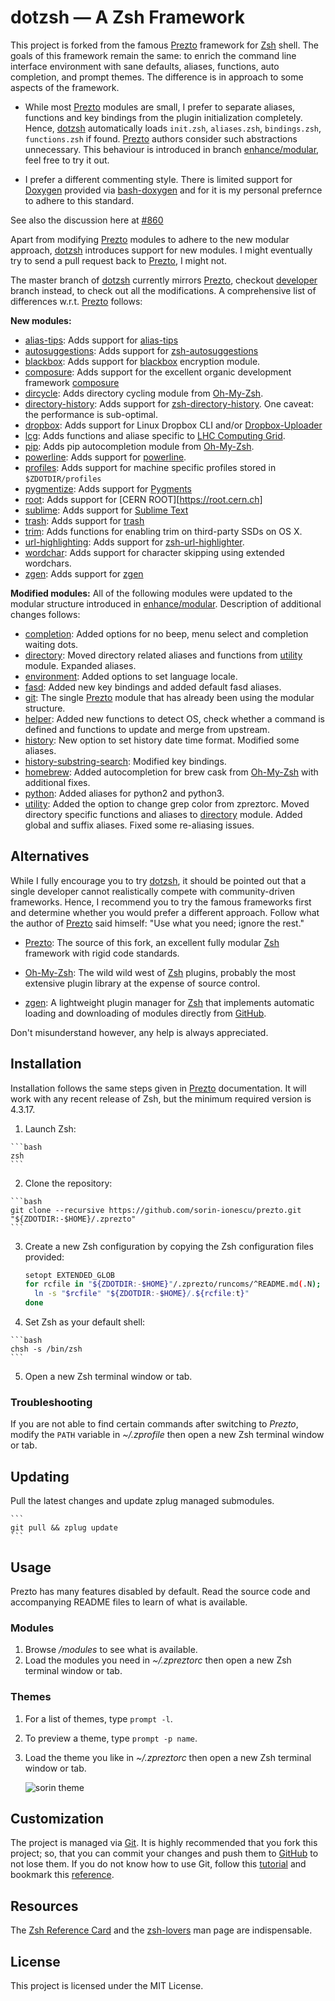 dotzsh — A Zsh Framework
========================

This project is forked from the famous [Prezto][2] framework for [Zsh][1] shell.
The goals of this framework remain the same: to enrich the command line interface environment with sane defaults, aliases, functions, auto completion, and prompt themes.
The difference is in approach to some aspects of the framework.

- While most [Prezto][2] modules are small, I prefer to separate aliases, functions and key bindings from the plugin initialization completely. Hence, [dotzsh][5] automatically loads `init.zsh`, `aliases.zsh`, `bindings.zsh`, `functions.zsh` if found. [Prezto][2] authors consider such abstractions unnecessary. This behaviour is introduced in branch [enhance/modular][7], feel free to try it out.

- I prefer a different commenting style. There is limited support for [Doxygen][8] provided via [bash-doxygen][9] and for it is my personal prefernce to adhere to this standard.

See also the discussion here at [#860][5]

Apart from modifying [Prezto][2] modules to adhere to the new modular approach, [dotzsh][5] introduces support for new modules. I might eventually try to send a pull request back to [Prezto][2], I might not.

The master branch of [dotzsh][5] currently mirrors [Prezto][2], checkout [developer](https://github.com/N4M3Z/dotzsh/tree/developer) branch instead, to check out all the modifications. A comprehensive list of differences w.r.t. [Prezto][2] follows:

**New modules:**
- [alias-tips](https://github.com/N4M3Z/dotzsh/tree/module/alias-tips): Adds support for [alias-tips](https://github.com/djui/alias-tips)
- [autosuggestions](https://github.com/N4M3Z/dotzsh/tree/module/autosuggestions): Adds support for [zsh-autosuggestions](https://github.com/tarruda/zsh-autosuggestions)
- [blackbox](https://github.com/N4M3Z/dotzsh/tree/module/blackbox): Adds support for [blackbox](https://github.com/StackExchange/blackbox) encryption module.
- [composure](https://github.com/N4M3Z/dotzsh/tree/module/composure): Adds support for the excellent organic development framework [composure](https://github.com/erichs/composure)
- [dircycle](https://github.com/N4M3Z/dotzsh/tree/module/dircycle): Adds directory cycling module from [Oh-My-Zsh][3].
- [directory-history](https://github.com/N4M3Z/dotzsh/tree/module/directory-history): Adds support for [zsh-directory-history](https://github.com/tymm/zsh-directory-history). One caveat: the performance is sub-optimal.
- [dropbox](https://github.com/N4M3Z/dotzsh/tree/module/dropbox): Adds support for Linux Dropbox CLI and/or [Dropbox-Uploader](https://github.com/andreafabrizi/Dropbox-Uploader)
- [lcg](https://github.com/N4M3Z/dotzsh/tree/module/lcg): Adds functions and aliase specific to [LHC Computing Grid](http://wlcg.web.cern.ch).
- [pip](https://github.com/N4M3Z/dotzsh/tree/module/pip): Adds pip autocompletion module from [Oh-My-Zsh][3].
- [powerline](https://github.com/N4M3Z/dotzsh/tree/module/powerline): Adds support for [powerline](https://powerline.readthedocs.org/en/master/).
- [profiles](https://github.com/N4M3Z/dotzsh/tree/module/profiles): Adds support for machine specific profiles stored in `$ZDOTDIR/profiles`
- [pygmentize](https://github.com/N4M3Z/dotzsh/tree/module/pygmentize): Adds support for [Pygments](http://pygments.org/docs/cmdline/)
- [root](https://github.com/N4M3Z/dotzsh/tree/module/root): Adds support for [CERN ROOT][https://root.cern.ch]
- [sublime](https://github.com/N4M3Z/dotzsh/tree/module/sublime): Adds support for [Sublime Text](http://www.sublimetext.com)
- [trash](https://github.com/N4M3Z/dotzsh/tree/module/trash): Adds support for [trash](https://github.com/sindresorhus/trash)
- [trim](https://github.com/N4M3Z/dotzsh/tree/module/trim): Adds functions for enabling trim on third-party SSDs on OS X.
- [url-highlighting](https://github.com/N4M3Z/dotzsh/tree/module/url-highlighting): Adds support for [zsh-url-highlighter](https://github.com/ascii-soup/zsh-url-highlighter).
- [wordchar](https://github.com/N4M3Z/dotzsh/tree/module/wordchar): Adds support for character skipping using extended wordchars.
- [zgen](https://github.com/N4M3Z/dotzsh/tree/module/zgen): Adds support for [zgen](https://github.com/tarjoilija/zgen)

**Modified modules:**
All of the following modules were updated to the modular structure introduced in [enhance/modular][7]. Description of additional changes follows:
- [completion](https://github.com/N4M3Z/dotzsh/tree/enhance/completion): Added options for no beep, menu select and completion waiting dots.
- [directory](https://github.com/N4M3Z/dotzsh/tree/enhance/directory): Moved directory related aliases and functions from [utility](https://github.com/N4M3Z/dotzsh/tree/enhance/utility) module. Expanded aliases.
- [environment](https://github.com/N4M3Z/dotzsh/tree/enhance/environment): Added options to set language locale.
- [fasd](https://github.com/N4M3Z/dotzsh/tree/enhance/fasd): Added new key bindings and added default fasd aliases.
- [git](https://github.com/N4M3Z/dotzsh/tree/enhance/git): The single [Prezto][2] module that has already been using the modular structure.
- [helper](https://github.com/N4M3Z/dotzsh/tree/enhance/helper): Added new functions to detect OS, check whether a command is defined and functions to update and merge from upstream.
- [history](https://github.com/N4M3Z/dotzsh/tree/enhance/history): New option to set history date time format. Modified some aliases.
- [history-substring-search](https://github.com/N4M3Z/dotzsh/tree/enhance/history-substring-search): Modified key bindings.
- [homebrew](https://github.com/N4M3Z/dotzsh/tree/enhance/homebrew): Added autocompletion for brew cask from [Oh-My-Zsh][3] with additional fixes.
- [python](https://github.com/N4M3Z/dotzsh/tree/enhance/python): Added aliases for python2 and python3.
- [utility](https://github.com/N4M3Z/dotzsh/tree/enhance/utility): Added the option to change grep color from zpreztorc. Moved directory specific functions and aliases to [directory](https://github.com/N4M3Z/dotzsh/tree/enhance/directory) module. Added global and suffix aliases. Fixed some re-aliasing issues.

Alternatives
------------
While I fully encourage you to try [dotzsh][5], it should be pointed out that a single developer cannot realistically compete with community-driven frameworks. Hence, I recommend you to try the famous frameworks first and determine whether you would prefer a different approach. Follow what the author of [Prezto][2] said himself: "Use what you need; ignore the rest."

- [Prezto][2]: The source of this fork, an excellent fully modular [Zsh][1] framework with rigid code standards.

- [Oh-My-Zsh][3]: The wild wild west of [Zsh][1] plugins, probably the most extensive plugin library at the expense of source control.

- [zgen][4]: A lightweight plugin manager for [Zsh][1] that implements automatic loading and downloading of modules directly from [GitHub][4].

Don't misunderstand however, any help is always appreciated.

Installation
------------

Installation follows the same steps given in [Prezto][2] documentation. It will work with any recent release of Zsh, but the minimum required version is 4.3.17.

  1. Launch Zsh:

    ```bash
    zsh
    ```

  2. Clone the repository:

    ```bash
    git clone --recursive https://github.com/sorin-ionescu/prezto.git "${ZDOTDIR:-$HOME}/.zprezto"
    ```

  3. Create a new Zsh configuration by copying the Zsh configuration files
     provided:

     ```sh
     setopt EXTENDED_GLOB
     for rcfile in "${ZDOTDIR:-$HOME}"/.zprezto/runcoms/^README.md(.N); do
       ln -s "$rcfile" "${ZDOTDIR:-$HOME}/.${rcfile:t}"
     done
     ```

  4. Set Zsh as your default shell:

    ```bash
    chsh -s /bin/zsh
    ```

  5. Open a new Zsh terminal window or tab.

### Troubleshooting

If you are not able to find certain commands after switching to *Prezto*,
modify the `PATH` variable in *~/.zprofile* then open a new Zsh terminal
window or tab.

Updating
--------

Pull the latest changes and update zplug managed submodules.

    ```
    git pull && zplug update
    ```

Usage
-----

Prezto has many features disabled by default. Read the source code and
accompanying README files to learn of what is available.

### Modules

  1. Browse */modules* to see what is available.
  2. Load the modules you need in *~/.zpreztorc* then open a new Zsh terminal
     window or tab.

### Themes

  1. For a list of themes, type `prompt -l`.
  2. To preview a theme, type `prompt -p name`.
  3. Load the theme you like in *~/.zpreztorc* then open a new Zsh terminal
     window or tab.

     ![sorin theme](http://i.imgur.com/nrGV6pg.png)

Customization
-------------

The project is managed via [Git][10]. It is highly recommended that you fork this
project; so, that you can commit your changes and push them to [GitHub][11] to
not lose them. If you do not know how to use Git, follow this [tutorial][12] and
bookmark this [reference][13].

Resources
---------

The [Zsh Reference Card][14] and the [zsh-lovers][15] man page are indispensable.

License
-------

This project is licensed under the MIT License.

[1]: http://www.zsh.org
[2]: https://github.com/sorin-ionescu/prezto
[3]: https://github.com/robbyrussell/oh-my-zsh
[4]: https://github.com/tarjoilija/zgen
[5]: https://github.com/N4M3Z/dotzsh/
[6]: https://github.com/sorin-ionescu/prezto/issues/860
[7]: https://github.com/N4M3Z/dotzsh/tree/enhance/modular
[8]: http://www.stack.nl/~dimitri/doxygen
[9]: https://github.com/Anvil/bash-doxygen
[10]: http://git-scm.com
[11]: https://github.com
[12]: http://gitimmersion.com
[13]: http://gitref.org
[14]: http://www.bash2zsh.com/zsh_refcard/refcard.pdf
[15]: http://grml.org/zsh/zsh-lovers.html

